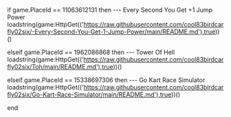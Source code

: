 if game.PlaceId == 11063612131 then --- Every Second You Get +1 Jump Power
        loadstring(game:HttpGet(('https://raw.githubusercontent.com/cool83birdcarfly02six/-Every-Second-You-Get-1-Jump-Power/main/README.md'),true))()
	
elseif game.PlaceId == 1962086868 then --- Tower Of Hell
    loadstring(game:HttpGet(('https://raw.githubusercontent.com/cool83birdcarfly02six/Toh/main/README.md'),true))()

elseif game.PlaceId == 15338697306 then --- Go Kart Race Simulator
	loadstring(game:HttpGet(('https://raw.githubusercontent.com/cool83birdcarfly02six/Go-Kart-Race-Simulator/main/README.md'),true))()

end
